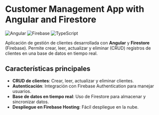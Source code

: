 # Customer Management App with Angular and Firestore

![Angular](https://img.shields.io/badge/Angular-DD0031?style=for-the-badge&logo=angular&logoColor=white)
![Firebase](https://img.shields.io/badge/Firebase-FFCA28?style=for-the-badge&logo=firebase&logoColor=black)
![TypeScript](https://img.shields.io/badge/TypeScript-007ACC?style=for-the-badge&logo=typescript&logoColor=white)

Aplicación de gestión de clientes desarrollada con **Angular** y **Firestore** (Firebase). Permite crear, leer, actualizar y eliminar (CRUD) registros de clientes en una base de datos en tiempo real.

## Características principales

- **CRUD de clientes**: Crear, leer, actualizar y eliminar clientes.
- **Autenticación**: Integración con Firebase Authentication para manejar usuarios.
- **Base de datos en tiempo real**: Uso de Firestore para almacenar y sincronizar datos.
- **Despliegue en Firebase Hosting**: Fácil despliegue en la nube.
